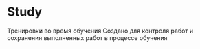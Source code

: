 # Study
Тренировки во время обучения
Создано для контроля работ и сохранения выполненных работ в процессе обучения

